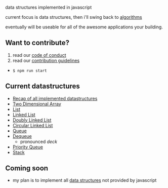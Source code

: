 data structures implemented in javascript

current focus is data structures, then i'll swing back to [algorithms](https://github.com/noahehall/algorithms)

eventually will be useable for all of the awesome applications your building.

## Want to contribute?
  1. read our [code of conduct](https://github.com/noahehall/datastructures/blob/master/CODE_OF_CONDUCT.md)
  2. read our [contribution guidelines](https://github.com/noahehall/datastructures/blob/master/CONTRIBUTING.md)

- `$ npm run start`

## Current datastructures
  - [Recap of all implemented datastructures](https://github.com/noahehall/theBookOfNoah/blob/master/_datastructures.md)
  - [Two Dimensional Array](http://www-ee.eng.hawaii.edu/~tep/EE160/Notes/Array/2darray.html)
  - [List](https://en.wikipedia.org/wiki/List_(abstract_data_type))
  - [Linked List](https://en.wikipedia.org/wiki/Linked_list)
  - [Doubly Linked List](https://en.wikipedia.org/wiki/Doubly_linked_list)
  - [Circular Linked List](https://en.wikipedia.org/wiki/Linked_list#Circular_Linked_list)
  - [Queue](https://en.wikipedia.org/wiki/Queue_(abstract_data_type))
  - [Dequeue](https://en.wikipedia.org/wiki/Double-ended_queue)
    + pronounced *deck*
  - [Priority Queue](https://en.wikipedia.org/wiki/Priority_queue)
  - [Stack](https://en.wikipedia.org/wiki/Stack_(abstract_data_type))

## Coming soon
  - my plan is to implement all [data structures](https://en.wikipedia.org/wiki/List_of_data_structures) not provided by javascript
